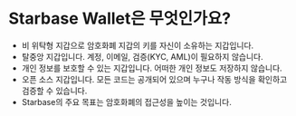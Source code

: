 # Starbase Wallet은 무엇인가요?

- 비 위탁형 지갑으로 암호화폐 지갑의 키를 자신이 소유하는 지갑입니다.
- 탈중앙 지갑입니다. 계정, 이메일, 검증(KYC, AML)이 필요하지 않습니다.
- 개인 정보를 보호할 수 있는 지갑입니다. 어떠한 개인 정보도 저장하지 않습니다.
- 오픈 소스 지갑입니다. 모든 코드는 공개되어 있으며 누구나 작동 방식을 확인하고 검증할 수 있습니다.
- Starbase의 주요 목표는 암호화폐의 접근성을 높이는 것입니다.